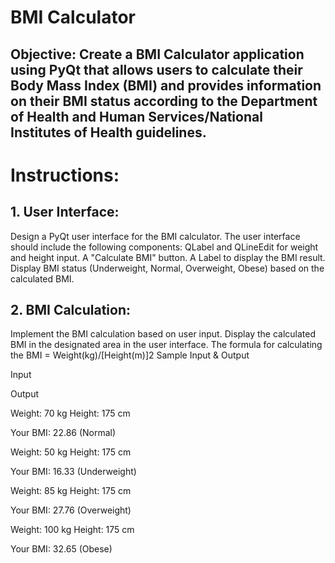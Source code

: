 # BMI Calculator

## Objective: Create a BMI Calculator application using PyQt  that allows users to calculate their Body Mass Index (BMI) and provides information on their BMI status according to the Department of Health and Human Services/National Institutes of Health guidelines.
# Instructions:
## 1. User Interface:
Design a PyQt user interface for the BMI calculator.
The user interface should include the following components:
QLabel and QLineEdit for weight and height input.
A "Calculate BMI" button.
A Label to display the BMI result.
Display BMI status (Underweight, Normal, Overweight, Obese) based on the calculated BMI.
## 2. BMI Calculation:
Implement the BMI calculation based on user input.
Display the calculated BMI in the designated area in the user interface.
The formula for calculating the BMI = Weight(kg)/[Height(m)]2
Sample Input & Output

Input

Output

Weight: 70 kg  Height: 175 cm

Your BMI: 22.86 (Normal)

Weight: 50 kg  Height: 175 cm

Your BMI: 16.33 (Underweight)

Weight: 85 kg  Height: 175 cm

Your BMI: 27.76 (Overweight)

Weight: 100 kg  Height: 175 cm

Your BMI: 32.65 (Obese)


